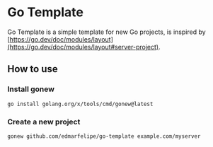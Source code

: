 # Go Template

Go Template is a simple template for new Go projects, is inspired by [https://go.dev/doc/modules/layout](https://go.dev/doc/modules/layout#server-project).


## How to use

### Install gonew

```shell
go install golang.org/x/tools/cmd/gonew@latest
```

### Create a new project

```shell
gonew github.com/edmarfelipe/go-template example.com/myserver
```